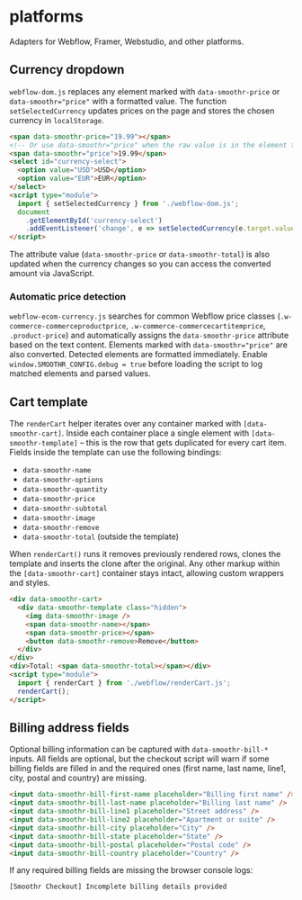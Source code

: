 # platforms

Adapters for Webflow, Framer, Webstudio, and other platforms.

## Currency dropdown

`webflow-dom.js` replaces any element marked with `data-smoothr-price` or
`data-smoothr="price"` with a formatted value. The function
`setSelectedCurrency` updates prices on the page and stores
the chosen currency in `localStorage`.

```html
<span data-smoothr-price="19.99"></span>
<!-- Or use data-smoothr="price" when the raw value is in the element text -->
<span data-smoothr="price">19.99</span>
<select id="currency-select">
  <option value="USD">USD</option>
  <option value="EUR">EUR</option>
</select>
<script type="module">
  import { setSelectedCurrency } from './webflow-dom.js';
  document
    .getElementById('currency-select')
    .addEventListener('change', e => setSelectedCurrency(e.target.value));
</script>
```

The attribute value (`data-smoothr-price` or `data-smoothr-total`) is also
updated when the currency changes so you can access the converted amount via
JavaScript.

### Automatic price detection

`webflow-ecom-currency.js` searches for common Webflow price classes
(`.w-commerce-commerceproductprice`, `.w-commerce-commercecartitemprice`,
`.product-price`) and automatically assigns the `data-smoothr-price` attribute
based on the text content. Elements marked with `data-smoothr="price"` are also
converted. Detected elements are formatted immediately. Enable
`window.SMOOTHR_CONFIG.debug = true` before loading the script to log matched
elements and parsed values.

## Cart template

The `renderCart` helper iterates over any container marked with
`[data-smoothr-cart]`. Inside each container place a single element with
`[data-smoothr-template]` – this is the row that gets duplicated for every cart
item. Fields inside the template can use the following bindings:

- `data-smoothr-name`
- `data-smoothr-options`
- `data-smoothr-quantity`
- `data-smoothr-price`
- `data-smoothr-subtotal`
- `data-smoothr-image`
- `data-smoothr-remove`
- `data-smoothr-total` (outside the template)

When `renderCart()` runs it removes previously rendered rows, clones the
template and inserts the clone after the original. Any other markup within the
`[data-smoothr-cart]` container stays intact, allowing custom wrappers and
styles.

```html
<div data-smoothr-cart>
  <div data-smoothr-template class="hidden">
    <img data-smoothr-image />
    <span data-smoothr-name></span>
    <span data-smoothr-price></span>
    <button data-smoothr-remove>Remove</button>
  </div>
</div>
<div>Total: <span data-smoothr-total></span></div>
<script type="module">
  import { renderCart } from './webflow/renderCart.js';
  renderCart();
</script>
```
## Billing address fields

Optional billing information can be captured with `data-smoothr-bill-*` inputs. All fields are optional, but the checkout script will warn if some billing fields are filled in and the required ones (first name, last name, line1, city, postal and country) are missing.

```html
<input data-smoothr-bill-first-name placeholder="Billing first name" />
<input data-smoothr-bill-last-name placeholder="Billing last name" />
<input data-smoothr-bill-line1 placeholder="Street address" />
<input data-smoothr-bill-line2 placeholder="Apartment or suite" />
<input data-smoothr-bill-city placeholder="City" />
<input data-smoothr-bill-state placeholder="State" />
<input data-smoothr-bill-postal placeholder="Postal code" />
<input data-smoothr-bill-country placeholder="Country" />
```

If any required billing fields are missing the browser console logs:

```
[Smoothr Checkout] Incomplete billing details provided
```

